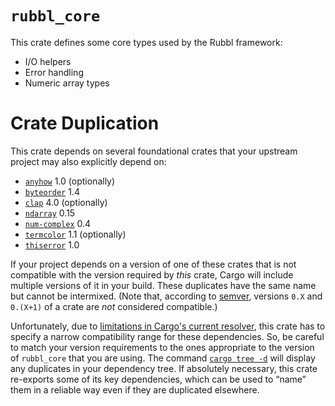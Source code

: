# `rubbl_core`

This crate defines some core types used by the Rubbl framework:

- I/O helpers
- Error handling
- Numeric array types

# Crate Duplication

This crate depends on several foundational crates that your upstream project may
also explicitly depend on:

- [`anyhow`] 1.0 (optionally)
- [`byteorder`] 1.4
- [`clap`] 4.0 (optionally)
- [`ndarray`] 0.15
- [`num-complex`] 0.4
- [`termcolor`] 1.1 (optionally)
- [`thiserror`] 1.0

[`anyhow`]: https://crates.io/crates/anyhow/
[`byteorder`]: https://crates.io/crates/anyhow/
[`clap`]: https://crates.io/crates/anyhow/
[`ndarray`]: https://crates.io/crates/anyhow/
[`num-complex`]: https://crates.io/crates/anyhow/
[`termcolor`]: https://crates.io/crates/anyhow/
[`thiserror`]: https://crates.io/crates/anyhow/

If your project depends on a version of one of these crates that is not
compatible with the version required by *this* crate, Cargo will include
multiple versions of it in your build. These duplicates have the same name but
cannot be intermixed. (Note that, according to [semver], versions `0.X` and
`0.(X+1)` of a crate are *not* considered compatible.)

Unfortunately, due to [limitations in Cargo's current resolver][1], this crate
has to specify a narrow compatibility range for these dependencies. So, be
careful to match your version requirements to the ones appropriate to the
version of `rubbl_core` that you are using. The command [`cargo tree -d`][2]
will display any duplicates in your dependency tree. If absolutely necessary,
this crate re-exports some of its key dependencies, which can be used to “name”
them in a reliable way even if they are duplicated elsewhere.

[semver]: https://semver.org/
[1]: https://github.com/rust-lang/cargo/issues/9029
[2]: https://doc.rust-lang.org/cargo/commands/cargo-tree.html